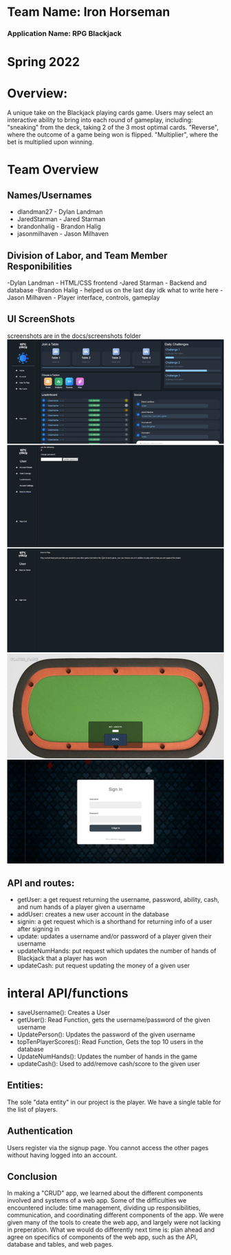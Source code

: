 # Team Name: Iron Horseman
### Application Name: RPG Blackjack
# Spring 2022

# Overview:
A unique take on the Blackjack playing cards game.  Users may select an interactive ability to bring into each round of gameplay, including:
"sneaking" from the deck, taking 2 of the 3 most optimal cards.  "Reverse", where the outcome of a game being won is flipped.  "Multiplier", where the bet is multiplied upon winning.

# Team Overview

## Names/Usernames
- dlandman27 - Dylan Landman
- JaredStarman - Jared Starman
- brandonhalig - Brandon Halig
- jasonmilhaven - Jason Milhaven

## Division of Labor, and Team Member Responibilities
-Dylan Landman - HTML/CSS frontend
-Jared Starman - Backend and database
-Brandon Halig - helped us on the last day idk what to write here
-Jason Milhaven - Player interface, controls, gameplay

## UI ScreenShots
screenshots are in the docs/screenshots folder
![Preview](https://github.com/dlandman27/cs326-final-ironhorseman-group13/blob/main/docs/screenshots/dashboard.jpg)
![Preview](https://github.com/dlandman27/cs326-final-ironhorseman-group13/blob/main/docs/screenshots/account.jpg)
![Preview](https://github.com/dlandman27/cs326-final-ironhorseman-group13/blob/main/docs/screenshots/how_to_play.jpg)
![Preview](https://github.com/dlandman27/cs326-final-ironhorseman-group13/blob/main/docs/screenshots/game.jpg)
![Preview](https://github.com/dlandman27/cs326-final-ironhorseman-group13/blob/main/docs/screenshots/sign_in_page.jpg)

## API and routes:
- getUser: a get request returning the username, password, ability, cash, and num hands of a player given a username
- addUser: creates a new user account in the database
- signin: a get request which is a shorthand for returning info of a user after signing in
- update: updates a username and/or password of a player given their username
- updateNumHands: put request which updates the number of hands of Blackjack that a player has won
- updateCash: put request updating the money of a given user

# interal API/functions
- saveUsername(): Creates a User
- getUser(): Read Function, gets the username/password of the given username
- UpdatePerson(): Updates the password of the given username
- topTenPlayerScores(): Read Function, Gets the top 10 users in the database
- UpdateNumHands(): Updates the number of hands in the game
- updateCash(): Used to add/remove cash/score to the given user

## Entities:
The sole "data entity" in our project is the player.  We have a single table for the list of players.

## Authentication
Users register via the signup page.  You cannot access the other pages without having logged into an account.

## Conclusion
In making a "CRUD" app, we learned about the different components involved and systems of a web app.  Some of the difficulties we encountered include: time management, dividing up responsibilities, communication, and coordinating different components of the app.  We were given many of the tools to create the web app, and largely were not lacking in preperation.  What we would do differently next time is: plan ahead and agree on specifics of components of the web app, such as the API, database and tables, and web pages.
